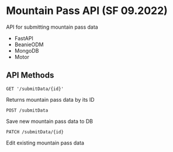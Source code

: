 # Mountain Pass API (SF 09.2022)

API for submitting mountain pass data

* FastAPI
* BeanieODM
* MongoDB
* Motor

## API Methods

`GET '/submitData/{id}'`

Returns mountain pass data by its ID

`POST /submitData`

Save new mountain pass data to DB

`PATCH /submitData/{id}` 

Edit existing mountain pass data